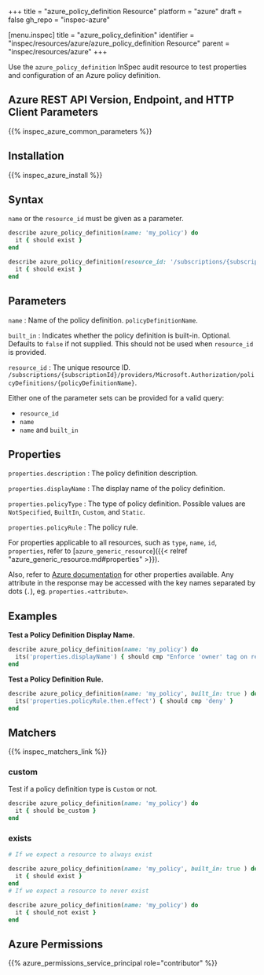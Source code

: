 +++
title = "azure_policy_definition Resource"
platform = "azure"
draft = false
gh_repo = "inspec-azure"

[menu.inspec]
title = "azure_policy_definition"
identifier = "inspec/resources/azure/azure_policy_definition Resource"
parent = "inspec/resources/azure"
+++

Use the `azure_policy_definition` InSpec audit resource to test properties and configuration of an Azure policy definition.

## Azure REST API Version, Endpoint, and HTTP Client Parameters

{{% inspec_azure_common_parameters %}}

## Installation

{{% inspec_azure_install %}}

## Syntax

`name` or the `resource_id` must be given as a parameter.
```ruby
describe azure_policy_definition(name: 'my_policy') do
  it { should exist }
end
```
```ruby
describe azure_policy_definition(resource_id: '/subscriptions/{subscriptionId}/providers/Microsoft.Authorization/policyDefinitions/{policyDefinitionName}') do
  it { should exist }
end
```

## Parameters

`name`
: Name of the policy definition. `policyDefinitionName`.

`built_in`
: Indicates whether the policy definition is built-in. Optional. Defaults to `false` if not supplied. This should not be used when `resource_id` is provided.

`resource_id`
: The unique resource ID. `/subscriptions/{subscriptionId}/providers/Microsoft.Authorization/policyDefinitions/{policyDefinitionName}`.

Either one of the parameter sets can be provided for a valid query:
- `resource_id`
- `name`
- `name` and `built_in`

## Properties

`properties.description`
: The policy definition description.

`properties.displayName`
: The display name of the policy definition.

`properties.policyType`
: The type of policy definition. Possible values are `NotSpecified`, `BuiltIn`, `Custom`, and `Static`.

`properties.policyRule`
: The policy rule.


For properties applicable to all resources, such as `type`, `name`, `id`, `properties`, refer to [`azure_generic_resource`]({{< relref "azure_generic_resource.md#properties" >}}).

Also, refer to [Azure documentation](https://docs.microsoft.com/en-us/rest/api/resources/policydefinitions/get#policydefinition) for other properties available. 
Any attribute in the response may be accessed with the key names separated by dots (`.`), eg. `properties.<attribute>`.

## Examples

**Test a Policy Definition Display Name.**

```ruby
describe azure_policy_definition(name: 'my_policy') do
  its('properties.displayName') { should cmp "Enforce 'owner' tag on resource groups" }
end
```

**Test a Policy Definition Rule.**

```ruby
describe azure_policy_definition(name: 'my_policy', built_in: true ) do
  its('properties.policyRule.then.effect') { should cmp 'deny' }
end
```    

## Matchers

{{% inspec_matchers_link %}}

### custom

Test if a policy definition type is `Custom` or not.
```ruby
describe azure_policy_definition(name: 'my_policy') do
  it { should be_custom }
end
```
### exists

```ruby
# If we expect a resource to always exist

describe azure_policy_definition(name: 'my_policy', built_in: true ) do
  it { should exist }
end
# If we expect a resource to never exist

describe azure_policy_definition(name: 'my_policy') do
  it { should_not exist }
end
```

## Azure Permissions

{{% azure_permissions_service_principal role="contributor" %}}
